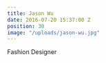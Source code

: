 ```yaml
---
title: Jason Wu
date: 2016-07-20 15:37:00 Z
position: 30
image: "/uploads/jason-wu.jpg"
---
```


Fashion Designer
